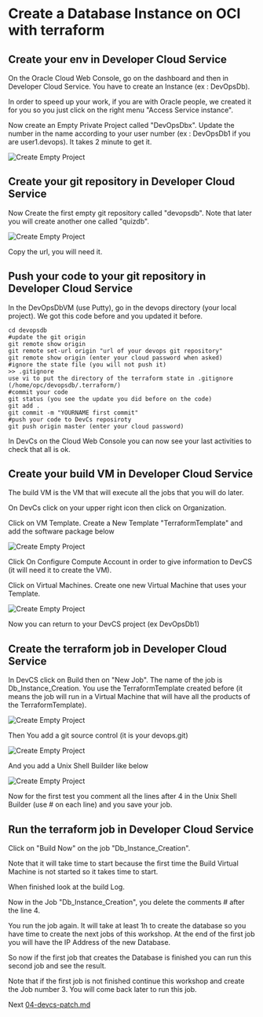 # Create a Database Instance on OCI with terraform

## Create your env in Developer Cloud Service

On the Oracle Cloud Web Console, go on the dashboard and then in Developer Cloud Service. You have to create an Instance (ex : DevOpsDb). 

In order to speed up your work, if you are with Oracle people, we created it for you so you just click on the right menu "Access Service instance".

Now create an Empty Private Project called "DevOpsDbx". Update the number in the name according to your user number (ex : DevOpsDb1 if you are user1.devops). It takes 2 minute to get  it.

![Create Empty Project](images/DevCS_Create_Project.png)

## Create your git repository in Developer Cloud Service

Now Create the first empty git repository called "devopsdb". Note that later you will create another one called "quizdb".

![Create Empty Project](images/DevCS_Create_Repository.png)

Copy the url, you will need it.

## Push your code to your  git repository in Developer Cloud Service

In the DevOpsDbVM (use Putty), go in the devops directory (your local project). We got this code before and you updated it before. 

```shell
cd devopsdb
#update the git origin
git remote show origin
git remote set-url origin "url of your devops git repository"
git remote show origin (enter your cloud password when asked)
#ignore the state file (you will not push it)
>> .gitignore
use vi to put the directory of the terraform state in .gitignore (/home/opc/devopsdb/.terraform/)
#commit your code
git status (you see the update you did before on the code)
git add .
git commit -m "YOURNAME first commit"
#push your code to DevCs reposiroty
git push origin master (enter your cloud password)
```

In DevCs on the Cloud Web Console you can now see your last activities to check that all is ok.

## Create your build VM in  Developer Cloud Service

The build VM is the VM that will execute all the jobs that you will do later.

On DevCs click on your upper right icon then click on Organization.

Click on VM Template. Create a New Template "TerraformTemplate" and add the software package below

![Create Empty Project](images/VMTemplate.png)

Click On Configure Compute Account in order to give information to DevCS (it will need it to create the VM).

Click on Virtual Machines. Create one new Virtual Machine that uses your Template.

![Create Empty Project](images/VMBuild.png)

Now you can return to your DevCS project (ex DevOpsDb1)

## Create the terraform job in  Developer Cloud Service

In DevCS click on Build then on "New Job". The name of the job is Db_Instance_Creation. You use the TerraformTemplate created before (it means the job will run in a Virtual Machine that will have all the products of the TerraformTemplate).

![Create Empty Project](images/New_Job.png)

Then You add a git source control (it is your devops.git)

![Create Empty Project](images/Git_Source_Control.png)

And you add a Unix Shell Builder like below

![Create Empty Project](images/Terr_Unix_Shell_Builder.png)



Now for the first test you comment all the lines after 4 in the Unix Shell Builder (use # on each line) and you save your job.

## Run the terraform job in  Developer Cloud Service

Click on "Build Now" on the job "Db_Instance_Creation".

Note that it will take time to start because the first time the Build Virtual Machine is not started so it takes time to start.

When finished look at the build Log.

Now in the Job "Db_Instance_Creation", you delete the comments # after the line 4.

You run the job again. It will take at least 1h to create the database so you have time to create the next jobs of this workshop. At the end of the first job you will have the IP Address of the new Database.

So now if the first job that creates the Database is finished you can run this second job and see the result.

Note that if the first job is not finished continue this workshop and create the Job number 3. You will come back later to run this job.

Next  [04-devcs-patch.md](04-devcs-patch.md)